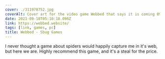 ```yaml
---
cover: ./311978752.jpg
coverAlt: Cover art for the video game Webbed that says it is coming 09/09 to PC gaming platforms. Features a spider being eyed by a bird
date: 2021-09-18T05:10:18.096Z
link: https://webbed.website/
tags: [link, games, pc]
title: Webbed - Sbug Games
---
```


I never thought a game about spiders would happily capture me in it's web, but here we are. Highly recommend this game, and it's a steal for the price.
